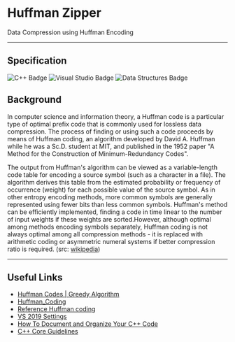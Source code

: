 # Huffman Zipper

Data Compression using Huffman Encoding

___

## Specification

![C++ Badge](https://img.shields.io/static/v1?label=C%2B%2B+&message=11&style=flat-square&logo=C%2B%2B&color=blue&labelColor=03599d)
![Visual Studio Badge](https://img.shields.io/static/v1?label=Visual+Studio&message=2019&style=flat-square&logo=visual+studio&color=grey&labelColor=5d2c92)
![Data Structures Badge](https://img.shields.io/static/v1?label=Data+Structures&message=Algorithm&style=flat-square&color=red&labelColor=007acc)


## Background

<p>In computer science and information theory, a Huffman code is a particular type of optimal prefix code that is commonly used for lossless data compression. The process of finding or using such a code proceeds by means of Huffman coding, an algorithm developed by David A. Huffman while he was a Sc.D. student at MIT, and published in the 1952 paper "A Method for the Construction of Minimum-Redundancy Codes".</p>

<p>The output from Huffman's algorithm can be viewed as a variable-length code table for encoding a source symbol (such as a character in a file). The algorithm derives this table from the estimated probability or frequency of occurrence (weight) for each possible value of the source symbol. As in other entropy encoding methods, more common symbols are generally represented using fewer bits than less common symbols. Huffman's method can be efficiently implemented, finding a code in time linear to the number of input weights if these weights are sorted.However, although optimal among methods encoding symbols separately, Huffman coding is not always optimal among all compression methods - it is replaced with arithmetic coding or asymmetric numeral systems if better compression ratio is required. (src: <a href="https://en.wikipedia.org/wiki/Huffman_coding">wikipedia</a>)</p>

___

## Useful Links

- [Huffman Codes | Greedy Algorithm](https://www.codesdope.com/course/algorithms-huffman-codes/)
- [Huffman_Coding](https://github.com/e-hengirmen/Huffman_Coding)
- [Reference Huffman coding](https://www.nayuki.io/page/reference-huffman-coding)
- [VS 2019 Settings](https://www.youtube.com/watch?v=qeH9Xv_90KM&list=PLlrATfBNZ98dudnM48yfGUldqGD0S4FFb&index=13&ab_channel=TheCherno)
- [How To Document and Organize Your C++ Code](http://www.edparrish.net/common/cppdoc.html)
- [C++ Core Guidelines](https://isocpp.github.io/CppCoreGuidelines/CppCoreGuidelines)
